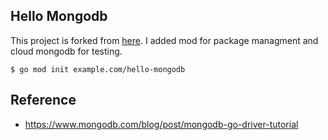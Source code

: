 ## Hello Mongodb

This project is forked from [here](https://github.com/tfogo/mongodb-go-tutorial).
I added mod for package managment and cloud mongodb for testing.

```
$ go mod init example.com/hello-mongodb
```

## Reference
- https://www.mongodb.com/blog/post/mongodb-go-driver-tutorial
 
